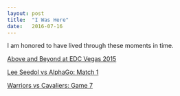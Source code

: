 ```yaml
---
layout: post
title:  "I Was Here"
date:   2016-07-16
---
```


I am honored to have lived through these moments in time.

[Above and Beyond at EDC Vegas 2015][anb]

[Lee Seedol vs AlphaGo: Match 1][alphago]

[Warriors vs Cavaliers: Game 7][cavs]

[anb]: https://www.youtube.com/watch?v=SaUN0QHOkHk
[alphago]: https://www.youtube.com/watch?v=vFr3K2DORc8
[cavs]: https://www.youtube.com/watch?v=RBQ_oaUVNtc
